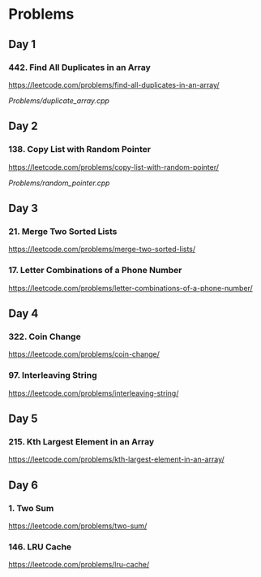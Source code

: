 # Problems

## Day 1

### 442. Find All Duplicates in an Array

https://leetcode.com/problems/find-all-duplicates-in-an-array/

*Problems/duplicate_array.cpp*


## Day 2

### 138. Copy List with Random Pointer

https://leetcode.com/problems/copy-list-with-random-pointer/

*Problems/random_pointer.cpp*

## Day 3

### 21. Merge Two Sorted Lists

https://leetcode.com/problems/merge-two-sorted-lists/


### 17. Letter Combinations of a Phone Number

https://leetcode.com/problems/letter-combinations-of-a-phone-number/


## Day 4

### 322. Coin Change

https://leetcode.com/problems/coin-change/

### 97. Interleaving String

https://leetcode.com/problems/interleaving-string/


## Day 5

### 215. Kth Largest Element in an Array
 
https://leetcode.com/problems/kth-largest-element-in-an-array/

## Day 6

### 1. Two Sum

https://leetcode.com/problems/two-sum/

### 146. LRU Cache

https://leetcode.com/problems/lru-cache/